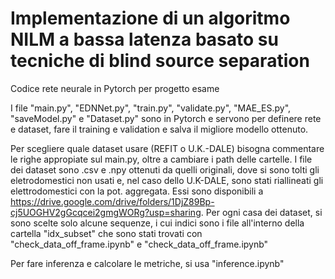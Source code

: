 # Implementazione di un algoritmo NILM a bassa latenza basato su tecniche di blind source separation
Codice rete neurale in Pytorch per progetto esame

I file "main.py", "EDNNet.py", "train.py", "validate.py", "MAE_ES.py", "saveModel.py" e "Dataset.py" sono in Pytorch e servono per definere rete e dataset, fare il training e validation e salva il migliore modello ottenuto.

Per scegliere quale dataset usare (REFIT o U.K.-DALE) bisogna commentare le righe appropiate sul main.py, oltre a cambiare i path delle cartelle. I file dei dataset sono .csv e .npy ottenuti da quelli originali, dove si sono tolti gli eletrodomestici non usati e, nel caso dello U.K-DALE, sono stati riallineati gli elettrodomestici con la pot. aggregata. Essi sono disponibili a https://drive.google.com/drive/folders/1DjZ89Bp-cj5UOGHV2gGcqcei2gmgWORg?usp=sharing.
Per ogni casa dei dataset, si sono scelte solo alcune sequenze, i cui indici sono i file all'interno della cartella "idx_subset" che sono stati trovati con "check_data_off_frame.ipynb" e "check_data_off_frame.ipynb"

Per fare inferenza e calcolare le metriche, si usa "inference.ipynb"
